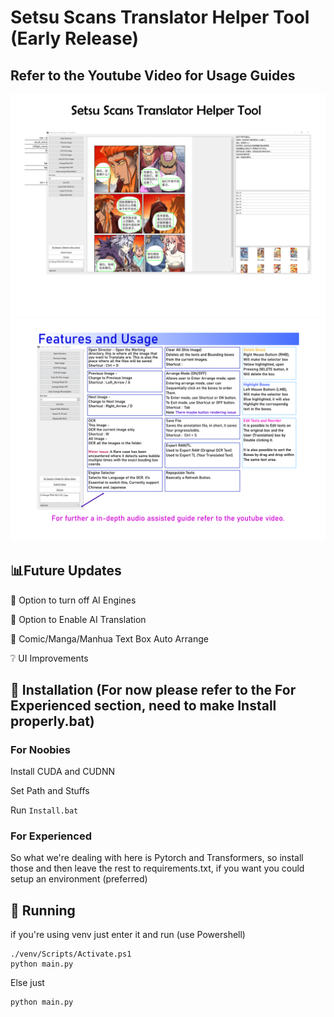 # Setsu Scans Translator Helper Tool (Early Release)
## Refer to the Youtube Video for Usage Guides
![Page1](docs/page_1.png)
![Page2](docs/page_2.png)
## :bar_chart:Future Updates
:green_book: Option to turn off AI Engines

:green_book: Option to Enable AI Translation

:green_book: Comic/Manga/Manhua Text Box Auto Arrange

:grey_question: UI Improvements

## :wrench: Installation (For now please refer to the For Experienced section, need to make Install properly.bat)
### For Noobies
Install CUDA and CUDNN

Set Path and Stuffs

Run ```Install.bat```

### For Experienced
So what we're dealing with here is Pytorch and Transformers, so install those and then leave the rest to requirements.txt, if you want you could setup an environment (preferred)

## :space_invader: Running
if you're using venv just enter it and run (use Powershell)
```
./venv/Scripts/Activate.ps1
python main.py
```

Else just 

```
python main.py
```





